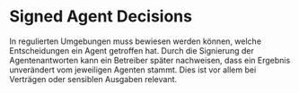 # Signed Agent Decisions

In regulierten Umgebungen muss bewiesen werden können, welche
Entscheidungen ein Agent getroffen hat. Durch die Signierung der
Agentenantworten kann ein Betreiber später nachweisen, dass ein Ergebnis
unverändert vom jeweiligen Agenten stammt. Dies ist vor allem bei
Verträgen oder sensiblen Ausgaben relevant.

